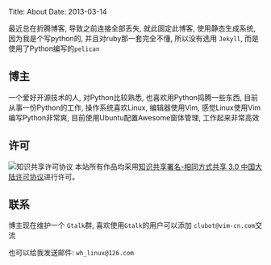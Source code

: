Title: About
Date: 2013-03-14

最近总在折腾博客, 导致之前连接全部丢失, 就此固定此博客, 使用静态生成系统, 因为我是个写python的, 并且对ruby那一套完全不懂, 所以没有选用 `Jekyll`, 而是使用了Python编写的`pelican`

## 博主
一个爱好开源技术的人, 对Python比较熟悉, 也喜欢用Python捣腾一些东西, 目前从事一份Python的工作, 操作系统喜欢Linux, 编辑器使用Vim, 感觉Linux使用Vim编写Python非常爽, 目前使用Ubuntu配置Awesome窗体管理, 工作起来非常高效

## 许可
![知识共享许可协议](http://i.creativecommons.org/l/by-sa/3.0/cn/88x31.png)
本站所有作品均采用[知识共享署名-相同方式共享 3.0 中国大陆许可协议](http://creativecommons.org/licenses/by-sa/3.0/cn/)进行许可。

## 联系
博主现在维护一个 `Gtalk`群, 喜欢使用`Gtalk`的用户可以添加 `clubot@vim-cn.com`交流

也可以给我发送邮件: `wh_linux@126.com`
